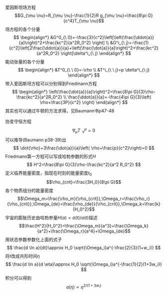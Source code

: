 爱因斯坦场方程$$G_{\mu \nu}=R_{\mu \nu}-\frac{1}{2}R g_{\mu \nu}=\frac{8\pi G}{c^4}T_{\mu \nu}$$
场方程的各个分量
$$
\begin{align*}
&G^0_{\ 0}=-\frac{3}{c^2}\left[\left(\frac{\ddot{a}}{a}\right)^2+\frac{kc^2}{a^2R_0^2}  \right] \\
&G^i_{\ j}=-\frac{1}{c^2}\left[2\frac{\ddot{a}}{a}+\left(\frac{\dot{a}}{a}\right)^2+\frac{kc^2}{a^2R_0^2} \right]\delta^i_{\ j}
\end{align*}
$$
能动张量的各个分量
$$
\begin{align*}
&T^0_{\ \ 0}=-\rho \\
&T^i_{\ \ j}=p \delta^i_{\ j}
\end{align*}
$$
带入爱因斯坦方程可以分别得到Friedmann方程
$$
\begin{align*}
\left(\frac{\dot{a}}{a}\right)^2=\frac{8\pi G}{3}\rho-\frac{kc^2}{a^2R_0^2} \\
\frac{\ddot{a}}{a}=-\frac{4\pi G}{3}\left( \rho+\frac{3P}{c^2} \right)
\end{align*}
$$
其实也可以通过牛顿的方法求得，见Baumann书p47-48

协变守恒方程
$$
\nabla_\mu T^\mu_{\ \ \nu}=0
$$
可以推导(Baumann p38-39)出
$$
\dot{\rho}+3\frac{\dot{a}}{a}\left( \rho+\frac{p}{c^2}\right)=0
$$
Friedmann第一方程可以写成哈勃参数的形式$H$
$$
H^2=\frac{8\pi G}{3}\rho-\frac{kc^2}{a^2 R_0^2}
$$
定义临界能量密度，指现在时刻的能量密度$t_0$
$$\rho_{crit}=\frac{3H_0}{8\pi G}$$
各个物质组分的能量密度
$$\Omega_m=\frac{\rho_m}{\rho_{crit}},\Omega_r=\frac{\rho_r}{\rho_{crit}},\Omega_{de}=\frac{\rho_{de}}{\rho_{crit}},\Omega_k=\frac{k}{H_0^2}$$
宇宙的膨胀历史由哈勃参量$H(a)=\dot{a}(t)/a(t)$描述$$\frac{H^2}{H_0^2}=\frac{\Omega_m}{a^3}+\frac{\Omega_k}{a^2}+\frac{\Omega_r}{a^4}+\Omega_{de}$$
用状态参数参数化上面的式子
$$
\frac{d \ln a}{dt}\approx H_0 \sqrt{\Omega_i}a^{-\frac{2}{3}(1+w_i)}
$$
将$t$改成共形时间$\eta$
$$
\frac{d \ln a}{d \eta}\approx H_0 \sqrt{\Omega_i}a^{-\frac{1}{2}(1+3w_i)}
$$
积分可以得到
$$
a(\eta) \propto \eta^{2/(1+3w_i)}
$$
